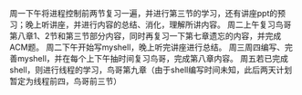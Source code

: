 周一下午将进程控制前两节复习一遍，并进行第三节的学习，还有讲座ppt的预习；晚上听讲座，并进行内容的总结、消化，理解所讲内容。
周二上午复习鸟哥第八章1、2节和第三节部分内容，同时再复习一下第七章遗忘的内容，并完成ACM题。
周二下午开始写myshell，晚上听完讲座进行总结。
周三周四编写、完善myshell，并在每个上下午抽时间复习鸟哥，完成第八章内容。
周五若已完成shell，则进行线程的学习，鸟哥第九章（由于shell编写时间未知，此后两天计划暂定为线程前四，鸟哥前三节）
